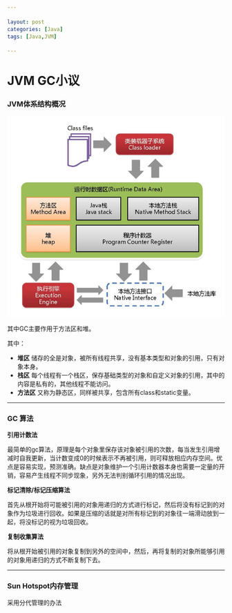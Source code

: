 ```yaml
---

layout: post
categories: [Java]
tags: [Java,JVM]

---
```


# JVM GC小议

### JVM体系结构概况

![](https://raw.githubusercontent.com/kakack/kakack.github.io/master/_images/jvmgc1.jpg)

其中GC主要作用于方法区和堆。

其中：

 - **堆区** 储存的全是对象，被所有线程共享，没有基本类型和对象的引用，只有对象本身。
 - **栈区** 每个线程有一个栈区，保存基础类型的对象和自定义对象的引用，其中的内容是私有的，其他线程不能访问。
 - **方法区** 又称为静态区，同样被共享，包含所有class和static变量。

 - - -

### GC 算法
 
**引用计数法**

最简单的gc算法，原理是每个对象里保存该对象被引用的次数，每当发生引用增减时自我更新，当计数变成0的时候表示不再被引用，则可释放相应内存空间。优点是容易实现，预测准确。缺点是对象维护一个引用计数器本身也需要一定量的开销，容易产生线程不同步现象，另外无法判别循环引用的情况出现。

**标记清除/标记压缩算法**

首先从根开始将可能被引用的对象用递归的方式进行标记，然后将没有标记到的对象作为垃圾进行回收。如果是压缩的话就是对所有标记到的对象往一端滑动放到一起，将没标记的视为垃圾回收。

**复制收集算法**
 
将从根开始被引用的对象复制到另外的空间中，然后，再将复制的对象所能够引用的对象用递归的方式不断复制下去。

 ---
 
### Sun Hotspot内存管理

采用分代管理的办法